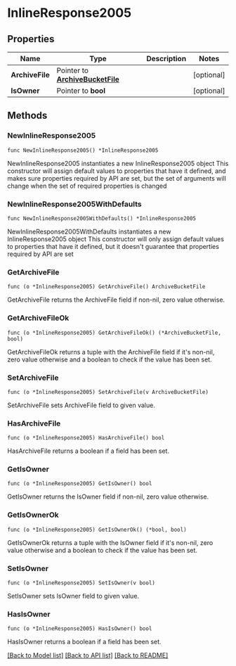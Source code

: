 # InlineResponse2005

## Properties

Name | Type | Description | Notes
------------ | ------------- | ------------- | -------------
**ArchiveFile** | Pointer to [**ArchiveBucketFile**](archiveBucketFile.md) |  | [optional] 
**IsOwner** | Pointer to **bool** |  | [optional] 

## Methods

### NewInlineResponse2005

`func NewInlineResponse2005() *InlineResponse2005`

NewInlineResponse2005 instantiates a new InlineResponse2005 object
This constructor will assign default values to properties that have it defined,
and makes sure properties required by API are set, but the set of arguments
will change when the set of required properties is changed

### NewInlineResponse2005WithDefaults

`func NewInlineResponse2005WithDefaults() *InlineResponse2005`

NewInlineResponse2005WithDefaults instantiates a new InlineResponse2005 object
This constructor will only assign default values to properties that have it defined,
but it doesn't guarantee that properties required by API are set

### GetArchiveFile

`func (o *InlineResponse2005) GetArchiveFile() ArchiveBucketFile`

GetArchiveFile returns the ArchiveFile field if non-nil, zero value otherwise.

### GetArchiveFileOk

`func (o *InlineResponse2005) GetArchiveFileOk() (*ArchiveBucketFile, bool)`

GetArchiveFileOk returns a tuple with the ArchiveFile field if it's non-nil, zero value otherwise
and a boolean to check if the value has been set.

### SetArchiveFile

`func (o *InlineResponse2005) SetArchiveFile(v ArchiveBucketFile)`

SetArchiveFile sets ArchiveFile field to given value.

### HasArchiveFile

`func (o *InlineResponse2005) HasArchiveFile() bool`

HasArchiveFile returns a boolean if a field has been set.

### GetIsOwner

`func (o *InlineResponse2005) GetIsOwner() bool`

GetIsOwner returns the IsOwner field if non-nil, zero value otherwise.

### GetIsOwnerOk

`func (o *InlineResponse2005) GetIsOwnerOk() (*bool, bool)`

GetIsOwnerOk returns a tuple with the IsOwner field if it's non-nil, zero value otherwise
and a boolean to check if the value has been set.

### SetIsOwner

`func (o *InlineResponse2005) SetIsOwner(v bool)`

SetIsOwner sets IsOwner field to given value.

### HasIsOwner

`func (o *InlineResponse2005) HasIsOwner() bool`

HasIsOwner returns a boolean if a field has been set.


[[Back to Model list]](../README.md#documentation-for-models) [[Back to API list]](../README.md#documentation-for-api-endpoints) [[Back to README]](../README.md)


